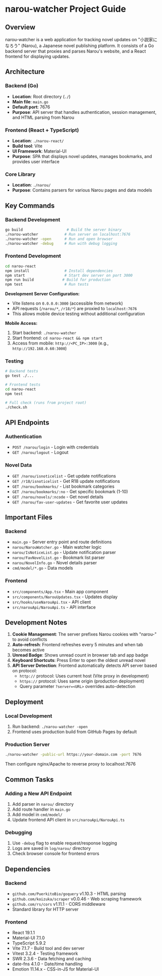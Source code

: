 # narou-watcher Project Guide

## Overview

narou-watcher is a web application for tracking novel updates on "小説家になろう" (Narou), a Japanese novel publishing platform. It consists of a Go backend server that proxies and parses Narou's website, and a React frontend for displaying updates.

## Architecture

### Backend (Go)

- **Location**: Root directory (`./`)
- **Main file**: `main.go`
- **Default port**: 7676
- **Purpose**: API server that handles authentication, session management, and HTML parsing from Narou

### Frontend (React + TypeScript)

- **Location**: `./narou-react/`
- **Build tool**: Vite
- **UI Framework**: Material-UI
- **Purpose**: SPA that displays novel updates, manages bookmarks, and provides user interface

### Core Library

- **Location**: `./narou/`
- **Purpose**: Contains parsers for various Narou pages and data models

## Key Commands

### Backend Development

```bash
go build                    # Build the server binary
./narou-watcher            # Run server on localhost:7676
./narou-watcher -open      # Run and open browser
./narou-watcher -debug     # Run with debug logging
```

### Frontend Development

```bash
cd narou-react
npm install                # Install dependencies
npm start                  # Start dev server on port 3000
npm run build             # Build for production
npm test                   # Run tests
```

**Development Server Configuration:**
- Vite listens on `0.0.0.0:3000` (accessible from network)
- API requests (`/narou/*`, `/r18/*`) are proxied to `localhost:7676`
- This allows mobile device testing without additional configuration

**Mobile Access:**
1. Start backend: `./narou-watcher`
2. Start frontend: `cd narou-react && npm start`
3. Access from mobile: `http://<PC_IP>:3000` (e.g., `http://192.168.0.60:3000`)

### Testing

```bash
# Backend tests
go test ./...

# Frontend tests
cd narou-react
npm test

# Full check (runs from project root)
./check.sh
```

## API Endpoints

### Authentication

- `POST /narou/login` - Login with credentials
- `GET /narou/logout` - Logout

### Novel Data

- `GET /narou/isnoticelist` - Get update notifications
- `GET /r18/isnoticelist` - Get R18 update notifications
- `GET /narou/bookmarks/` - List bookmark categories
- `GET /narou/bookmarks/:no` - Get specific bookmark (1-10)
- `GET /narou/novels/:ncode` - Get novel details
- `GET /narou/fav-user-updates` - Get favorite user updates

## Important Files

### Backend

- `main.go` - Server entry point and route definitions
- `narou/NarouWatcher.go` - Main watcher logic
- `narou/IsNoticeList.go` - Update notification parser
- `narou/FavNovelList.go` - Bookmark list parser
- `narou/NovelInfo.go` - Novel details parser
- `cmd/model/*.go` - Data models

### Frontend

- `src/components/App.tsx` - Main app component
- `src/components/NarouUpdates.tsx` - Updates display
- `src/hooks/useNarouApi.tsx` - API client
- `src/narouApi/NarouApi.ts` - API interface

## Development Notes

1. **Cookie Management**: The server prefixes Narou cookies with "narou-" to avoid conflicts
2. **Auto-refresh**: Frontend refreshes every 5 minutes and when tab becomes active
3. **Unread Badge**: Shows unread count in browser tab and app badge
4. **Keyboard Shortcuts**: Press Enter to open the oldest unread novel
5. **API Server Detection**: Frontend automatically detects API server based on protocol:
   - `http://` protocol: Uses current host (Vite proxy in development)
   - `https://` protocol: Uses same origin (production deployment)
   - Query parameter `?server=<URL>` overrides auto-detection

## Deployment

### Local Development

1. Run backend: `./narou-watcher -open`
2. Frontend uses production build from GitHub Pages by default

### Production Server

```bash
./narou-watcher -public-url https://your-domain.com -port 7676
```

Then configure nginx/Apache to reverse proxy to localhost:7676

## Common Tasks

### Adding a New API Endpoint

1. Add parser in `narou/` directory
2. Add route handler in `main.go`
3. Add model in `cmd/model/`
4. Update frontend API client in `src/narouApi/NarouApi.ts`

### Debugging

1. Use `-debug` flag to enable request/response logging
2. Logs are saved in `log/narou/` directory
3. Check browser console for frontend errors

## Dependencies

### Backend

- `github.com/PuerkitoBio/goquery` v1.10.3 - HTML parsing
- `github.com/koizuka/scraper` v0.0.46 - Web scraping framework
- `github.com/rs/cors` v1.11.1 - CORS middleware
- Standard library for HTTP server

### Frontend

- React 19.1.1
- Material-UI 7.1.0
- TypeScript 5.9.2
- Vite 7.1.7 - Build tool and dev server
- Vitest 3.2.4 - Testing framework
- SWR 2.3.6 - Data fetching and caching
- date-fns 4.1.0 - Date/time handling
- Emotion 11.14.x - CSS-in-JS for Material-UI
